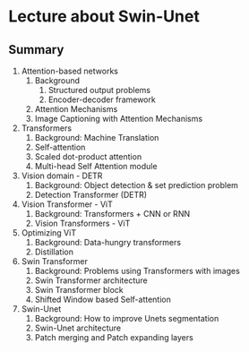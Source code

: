 # Lecture about Swin-Unet

## Summary

1. Attention-based networks
	1. Background
		1. Structured output problems
		2. Encoder-decoder framework
	2. Attention Mechanisms
	3. Image Captioning with Attention Mechanisms
2. Transformers
	1. Background: Machine Translation
	2. Self-attention
	3. Scaled dot-product attention
	4. Multi-head Self Attention module
3. Vision domain - DETR
	1. Background: Object detection & set prediction problem
	2. Detection Transformer (DETR)
4. Vision Transformer - ViT
	1. Background: Transformers + CNN or RNN
	2. Vision Transformers - ViT
5. Optimizing ViT
	1. Background: Data-hungry transformers
	2. Distillation
6. Swin Transformer
	1. Background: Problems using Transformers with images
	2. Swin Transformer architecture
	3. Swin Transformer block
	4. Shifted Window based Self-attention
7. Swin-Unet
	1. Background: How to improve Unets segmentation
	2. Swin-Unet architecture
	3. Patch merging and Patch expanding layers

